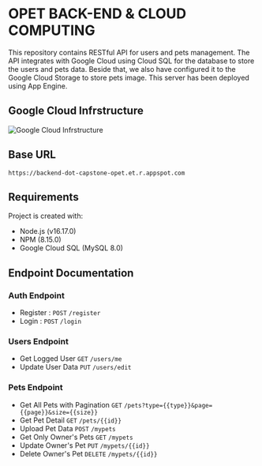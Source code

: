 # OPET BACK-END & CLOUD COMPUTING 
This repository contains RESTful API for users and pets management. The API integrates with Google Cloud using Cloud SQL for the database to store the users and pets data. Beside that, we also have configured it to the Google Cloud Storage to store pets image. This server has been deployed using App Engine.

## Google Cloud Infrstructure 
![Google Cloud Infrstructure](https://github.com/C23-PS008/opet-backend-api/assets/83505569/1ac135d1-0ff5-475e-8ddf-dd66a52789d2)

## Base URL
`https://backend-dot-capstone-opet.et.r.appspot.com`

## Requirements
Project is created with:
- Node.js (v16.17.0)
- NPM (8.15.0)
- Google Cloud SQL (MySQL 8.0)

## Endpoint Documentation
### Auth Endpoint
- Register : `POST` `/register`
- Login : `POST` `/login`

### Users Endpoint
- Get Logged User `GET` `/users/me`
- Update User Data `PUT` `/users/edit`

### Pets Endpoint
- Get All Pets with Pagination `GET` `/pets?type={{type}}&page={{page}}&size={{size}}`
- Get Pet Detail `GET` `/pets/{{id}}`
- Upload Pet Data `POST` `/mypets`
- Get Only Owner's Pets `GET` `/mypets`
- Update Owner's Pet `PUT` `/mypets/{{id}}`
- Delete Owner's Pet `DELETE` `/mypets/{{id}}`



